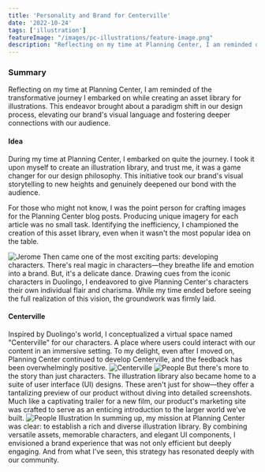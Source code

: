 ```yaml
---
title: 'Personality and Brand for Centerville'
date: '2022-10-24'
tags: ['illustration']
featureImage: "/images/pc-illustrations/feature-image.png"
description: "Reflecting on my time at Planning Center, I am reminded of the transformative journey I embarked on while creating an asset library for illustrations. This endeavor brought about a paradigm shift in our design process, elevating our brand's visual language and fostering deeper connections with our audience."
---
```


### Summary
Reflecting on my time at Planning Center, I am reminded of the transformative journey I embarked on while creating an asset library for illustrations. This endeavor brought about a paradigm shift in our design process, elevating our brand's visual language and fostering deeper connections with our audience.


#### Idea
During my time at Planning Center, I embarked on quite the journey. I took it upon myself to create an illustration library, and trust me, it was a game changer for our design philosophy. This initiative took our brand's visual storytelling to new heights and genuinely deepened our bond with the audience.

For those who might not know, I was the point person for crafting images for the Planning Center blog posts. Producing unique imagery for each article was no small task. Identifying the inefficiency, I championed the creation of this asset library, even when it wasn't the most popular idea on the table.

![Jerome](/images/pc-illustrations/jerome.png)
Then came one of the most exciting parts: developing characters. There's real magic in characters—they breathe life and emotion into a brand. But, it's a delicate dance. Drawing cues from the iconic characters in Duolingo, I endeavored to give Planning Center's characters their own individual flair and charisma. While my time ended before seeing the full realization of this vision, the groundwork was firmly laid.

#### Centerville
Inspired by Duolingo's world, I conceptualized a virtual space named "Centerville" for our characters. A place where users could interact with our content in an immersive setting. To my delight, even after I moved on, Planning Center continued to develop Centerville, and the feedback has been overwhelmingly positive.
![Centerville](/images/pc-illustrations/centerville.png)
![People](/images/pc-illustrations/people.png)
But there's more to the story than just characters. The illustration library also became home to a suite of user interface (UI) designs. These aren't just for show—they offer a tantalizing preview of our product without diving into detailed screenshots. Much like a captivating trailer for a new film, our product's marketing site was crafted to serve as an enticing introduction to the larger world we’ve built.
![People Illustration](/images/pc-illustrations/image-cover.png)
In summing up, my mission at Planning Center was clear: to establish a rich and diverse illustration library. By combining versatile assets, memorable characters, and elegant UI components, I envisioned a brand experience that was not only efficient but deeply engaging. And from what I've seen, this strategy has resonated deeply with our community.